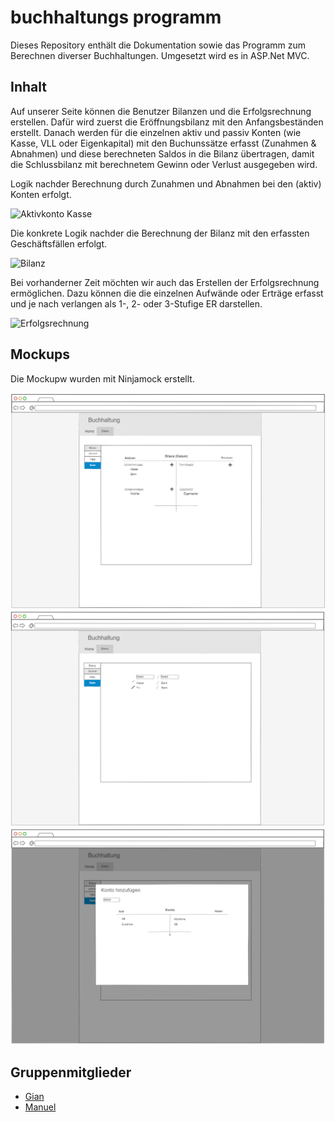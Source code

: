# buchhaltungs programm
Dieses Repository enthält die Dokumentation sowie das Programm zum Berechnen diverser Buchhaltungen.
Umgesetzt wird es in ASP.Net MVC.

## Inhalt
Auf unserer Seite können die Benutzer Bilanzen und die Erfolgsrechnung erstellen. Dafür wird zuerst die Eröffnungsbilanz mit den Anfangsbeständen erstellt. 
Danach werden für die einzelnen aktiv und passiv Konten (wie Kasse, VLL oder Eigenkapital) mit den Buchunssätze erfasst (Zunahmen & Abnahmen) 
und diese berechneten Saldos in die Bilanz übertragen, damit die Schlussbilanz mit berechnetem Gewinn oder Verlust ausgegeben wird.

Logik nachder Berechnung durch Zunahmen und Abnahmen bei den (aktiv) Konten erfolgt.

![Aktivkonto Kasse](src/Kasse.png)
 
Die konkrete Logik nachder die Berechnung der Bilanz mit den erfassten Geschäftsfällen erfolgt.
 
![Bilanz](src/Bilanz.png)

Bei vorhanderner Zeit möchten wir auch das Erstellen der Erfolgsrechnung ermöglichen. Dazu können die die einzelnen Aufwände oder Erträge
erfasst und je nach verlangen als 1-, 2- oder 3-Stufige ER darstellen. 

![Erfolgsrechnung](src/Erfolgsrechnung.png)

## Mockups
Die Mockupw wurden mit Ninjamock erstellt.

![Mockup Bilanz](src/Mockup-Bilanz.png)
![Mockup Journal](src/Mockup-Journal.png)
![Mockup Adding](src/Mockup-Adding.png)

## Gruppenmitglieder
* [Gian](https://github.com/Nichtgian)
* [Manuel](https://github.com/ManuelTroxler)
